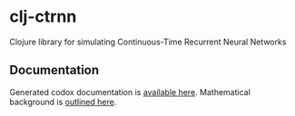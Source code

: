 # clj-ctrnn
Clojure library for simulating Continuous-Time Recurrent Neural Networks

## Documentation
Generated codox documentation is [available here](https://oyvinht.github.io/clj-ctrnn/docs/index.html "Codox"). Mathematical background is [outlined here](blob/master/tex/math.pdf "Mathematical Background for CTRNN Simulations").